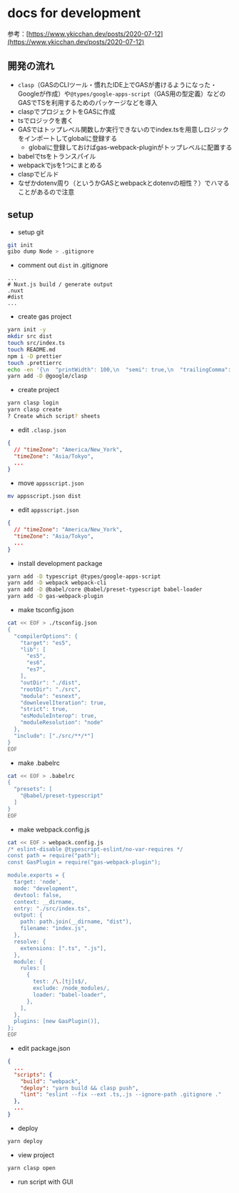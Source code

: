 # docs for development

参考：[https://www.ykicchan.dev/posts/2020-07-12](https://www.ykicchan.dev/posts/2020-07-12)

## 開発の流れ

- `clasp`（GASのCLIツール・慣れたIDE上でGASが書けるようになった・Googleが作成）や`@types/google-apps-script`（GAS用の型定義）などのGASでTSを利用するためのパッケージなどを導入
- claspでプロジェクトをGASに作成
- tsでロジックを書く
- GASではトップレベル関数しか実行できないのでindex.tsを用意しロジックをインポートしてglobalに登録する
    - globalに登録しておけばgas-webpack-pluginがトップレベルに配置する
- babelでtsをトランスパイル
- webpackでjsを1つにまとめる
- claspでビルド
- なぜかdotenv周り（というかGASとwebpackとdotenvの相性？）でハマることがあるので注意

## **setup**

- setup git

```bash
git init
gibo dump Node > .gitignore
```

- comment out `dist` in .gitignore

```
...
# Nuxt.js build / generate output
.nuxt
#dist
...
```

- create gas project

```bash
yarn init -y
mkdir src dist
touch src/index.ts
touch README.md
npm i -D prettier
touch .prettierrc
echo -en '{\n  "printWidth": 100,\n  "semi": true,\n  "trailingComma": "es5",\n  "tabWidth": 2,\n  "singleQuote": true\n}' >> .prettierrc
yarn add -D @google/clasp
```

- create project

```bash
yarn clasp login
yarn clasp create
? Create which script? sheets
```

- edit `.clasp.json`

```json
{
  // "timeZone": "America/New_York",
  "timeZone": "Asia/Tokyo",
  ...
}
```

- move `appsscript.json`

```bash
mv appsscript.json dist
```

- edit `appsscript.json`

```json
{
  // "timeZone": "America/New_York",
  "timeZone": "Asia/Tokyo",
  ...
}
```

- install development package

```bash
yarn add -D typescript @types/google-apps-script
yarn add -D webpack webpack-cli
yarn add -D @babel/core @babel/preset-typescript babel-loader
yarn add -D gas-webpack-plugin
```

- make tsconfig.json

```bash
cat << EOF > ./tsconfig.json
{
  "compilerOptions": {
    "target": "es5",
    "lib": [
      "es5",
      "es6",
      "es7",
    ],
    "outDir": "./dist",
    "rootDir": "./src",
    "module": "esnext",
    "downlevelIteration": true,
    "strict": true,
    "esModuleInterop": true,
    "moduleResolution": "node"
  },
  "include": ["./src/**/*"]
}
EOF
```

- make .babelrc

```bash
cat << EOF > .babelrc
{
  "presets": [
    "@babel/preset-typescript"
  ]
}
EOF
```

- make webpack.config.js

```bash
cat << EOF > webpack.config.js
/* eslint-disable @typescript-eslint/no-var-requires */
const path = require("path");
const GasPlugin = require("gas-webpack-plugin");

module.exports = {
  target: 'node',
  mode: "development",
  devtool: false,
  context: __dirname,
  entry: "./src/index.ts",
  output: {
    path: path.join(__dirname, "dist"),
    filename: "index.js",
  },
  resolve: {
    extensions: [".ts", ".js"],
  },
  module: {
    rules: [
      {
        test: /\.[tj]s$/,
        exclude: /node_modules/,
        loader: "babel-loader",
      },
    ],
  },
  plugins: [new GasPlugin()],
};
EOF
```

- edit package.json

```json
{
  ...
  "scripts": {
    "build": "webpack",
    "deploy": "yarn build && clasp push",
    "lint": "eslint --fix --ext .ts,.js --ignore-path .gitignore ."
  },
  ...
}
```

- deploy

```bash
yarn deploy
```

- view project

```bash
yarn clasp open
```

- run script with GUI